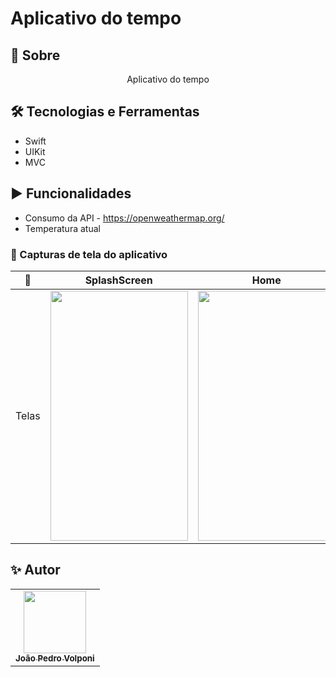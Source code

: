 # Aplicativo do tempo

## 📒 Sobre
<p align="center">Aplicativo do tempo</p>

## 🛠️ Tecnologias e Ferramentas
- Swift
- UIKit
- MVC

## ▶️ Funcionalidades
- Consumo da API - https://openweathermap.org/
- Temperatura atual 

### 📱 Capturas de tela do aplicativo

|       🍏       |              SplashScreen               |             Home               |
| :------------: | :----------------------------------------: | :---------------------------------------: |
| Telas | <img src="" width="220px;" height="400" /> | <img src="" width="220px;" height="400" /> | />

## ✨ Autor
<!-- ALL-CONTRIBUTORS-LIST:START - Do not remove or modify this section -->
<!-- prettier-ignore-start -->
<!-- markdownlint-disable -->
<table>
  <tr>
    <td align="center">
      <a href="https://github.com/JoaoPedroVolponi">
        <img src="https://avatars.githubusercontent.com/u/98360987?v=4" width="100px;" alt=""/>
        <br />
        <sub>
          <b>João Pedro Volponi</b>
        </sub>
      </a>
      <br />
    </td>
  </tr>
</table>

<!-- markdownlint-enable -->
<!-- prettier-ignore-end -->
<!-- ALL-CONTRIBUTORS-LIST:END -->
